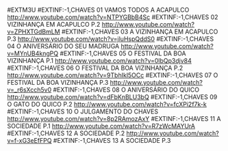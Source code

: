 #EXTM3U
#EXTINF:-1,CHAVES 01 VAMOS TODOS A ACAPULCO
http://www.youtube.com/watch?v=NTPYGBbB4Sc
#EXTINF:-1,CHAVES 02 VIZINHANÇA EM ACAPULCO P.2
http://www.youtube.com/watch?v=ZPHXTGdBmLM
#EXTINF:-1,CHAVES 03 A VIZINHANÇA EM ACAPULCO P.3
http://www.youtube.com/watch?v=jluHspQddS0
#EXTINF:-1,CHAVES 04 O ANIVERSÁRIO DO SEU MADRUGA
http://www.youtube.com/watch?v=MYnUB4kngPQ
#EXTINF:-1,CHAVES 05 O FESTIVAL DA BOA VIZINHANÇA P.1
http://www.youtube.com/watch?v=0lbQp3djv84
#EXTINF:-1,CHAVES 06 O FESTIVAL DA BOA VIZINHANÇA P.2
http://www.youtube.com/watch?v=9TbhIkl5OCc
#EXTINF:-1,CHAVES 07 O FESTIVAL DA BOA VIZINHANÇA P.3
http://www.youtube.com/watch?v=_r6sXcch5v0
#EXTINF:-1,CHAVES 08  O ANIVERSÁRIO DO QUICO
http://www.youtube.com/watch?v=dFbKnBLU3bQ
#EXTINF:-1,CHAVES 09 O GATO DO QUICO P.2
http://www.youtube.com/watch?v=fcXPi2f7k-k
#EXTINF:-1,CHAVES 10 O JULGAMENTO DO CHAVES
http://www.youtube.com/watch?v=8p2RAmozAxY
#EXTINF:-1,CHAVES 11 A SOCIEDADE P.1
http://www.youtube.com/watch?v=R7zWcMAYUrA
#EXTINF:-1,CHAVES 12  A SOCIEDADE P.2
http://www.youtube.com/watch?v=f-xG3eEfFPQ
#EXTINF:-1,CHAVES 13 A SOCIEDADE P.3
